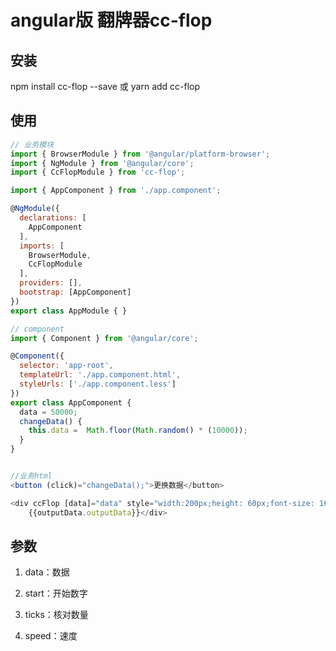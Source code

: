 # angular版 翻牌器cc-flop

## 安装
npm install cc-flop --save 或 yarn add cc-flop

## 使用
```javascript
// 业务模块
import { BrowserModule } from '@angular/platform-browser';
import { NgModule } from '@angular/core';
import { CcFlopModule } from 'cc-flop';

import { AppComponent } from './app.component';

@NgModule({
  declarations: [
    AppComponent
  ],
  imports: [
    BrowserModule,
    CcFlopModule
  ],
  providers: [],
  bootstrap: [AppComponent]
})
export class AppModule { }

// component
import { Component } from '@angular/core';

@Component({
  selector: 'app-root',
  templateUrl: './app.component.html',
  styleUrls: ['./app.component.less']
})
export class AppComponent {
  data = 50000;
  changeData() {
    this.data =  Math.floor(Math.random() * (10000));
  }
}


//业务html
<button (click)="changeData();">更换数据</button>

<div ccFlop [data]="data" style="width:200px;height: 60px;font-size: 16em;" #outputData="letData">
    {{outputData.outputData}}</div>

```

## 参数
1. data：数据<br>

2. start：开始数字<br>

3. ticks：核对数量<br>

4. speed：速度<br>

